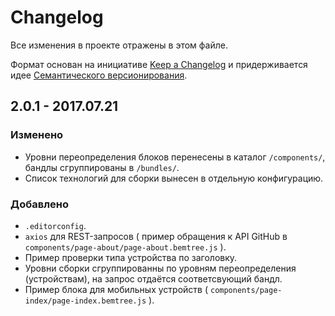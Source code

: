 # Changelog

Все изменения в проекте отражены в этом файле.

Формат основан на инициативе [Keep a Changelog](http://keepachangelog.com/ru/1.0.0/)
и придерживается идее [Семантического версионирования](http://semver.org/lang/ru/).

## 2.0.1 - 2017.07.21

### Изменено

- Уровни переопределения блоков перенесены в каталог `/components/`, бандлы сгруппированы в `/bundles/`.
- Список технологий для сборки вынесен в отдельную конфигурацию.

### Добавлено

- `.editorconfig`.
- `axios` для REST-запросов ( пример обращения к API GitHub в `components/page-about/page-about.bemtree.js` ).
- Пример проверки типа устройства по заголовку.
- Уровни сборки сгруппированны по уровням переопределения (устройствам), на запрос отдаётся соответсвующий бандл.
- Пример блока для мобильных устройств ( `components/page-index/page-index.bemtree.js` ).